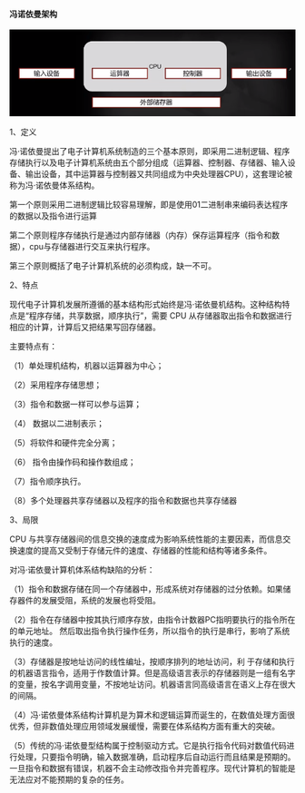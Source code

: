 #### 冯诺依曼架构

<img src="../images/Quicker_20231027_104058.png">

1、定义

冯·诺依曼提出了电子计算机系统制造的三个基本原则，即采用二进制逻辑、程序存储执行以及电子计算机系统由五个部分组成（运算器、控制器、存储器、输入设备、输出设备，其中运算器与控制器又共同组成为中央处理器CPU），这套理论被称为冯·诺依曼体系结构。

第一个原则采用二进制逻辑比较容易理解，即是使用01二进制串来编码表达程序的数据以及指令进行运算

第二个原则程序存储执行是通过内部存储器（内存）保存运算程序（指令和数据），cpu与存储器进行交互来执行程序。

第三个原则概括了电子计算机系统的必须构成，缺一不可。

2、特点

现代电子计算机发展所遵循的基本结构形式始终是冯·诺依曼机结构。这种结构特点是“程序存储，共享数据，顺序执行”，需要 CPU 从存储器取出指令和数据进行相应的计算，计算后又把结果写回存储器。

主要特点有：

（1）单处理机结构，机器以运算器为中心；

（2）采用程序存储思想；

（3）指令和数据一样可以参与运算；

（4） 数据以二进制表示；

（5）将软件和硬件完全分离；

（6） 指令由操作码和操作数组成；

（7）指令顺序执行。

（8）多个处理器共享存储器以及程序的指令和数据也共享存储器

3、局限

CPU 与共享存储器间的信息交换的速度成为影响系统性能的主要因素，而信息交换速度的提高又受制于存储元件的速度、存储器的性能和结构等诸多条件。

对冯·诺依曼计算机体系结构缺陷的分析：

（1）指令和数据存储在同一个存储器中，形成系统对存储器的过分依赖。如果储存器件的发展受阻，系统的发展也将受阻。

（2）指令在存储器中按其执行顺序存放，由指令计数器PC指明要执行的指令所在的单元地址。 然后取出指令执行操作任务，所以指令的执行是串行，影响了系统执行的速度。

（3）存储器是按地址访问的线性编址，按顺序排列的地址访问，利 于存储和执行的机器语言指令，适用于作数值计算。但是高级语言表示的存储器则是一组有名字的变量，按名字调用变量，不按地址访问。机器语言同高级语言在语义上存在很大的间隔。

（4）冯·诺依曼体系结构计算机是为算术和逻辑运算而诞生的，在数值处理方面很优秀，但非数值处理应用领域发展缓慢，需要在体系结构方面有重大的突破。

（5）传统的冯·诺依曼型结构属于控制驱动方式。它是执行指令代码对数值代码进行处理，只要指令明确，输入数据准确，启动程序后自动运行而且结果是预期的。一旦指令和数据有错误，机器不会主动修改指令并完善程序。现代计算机的智能是无法应对不能预期的复杂的任务。